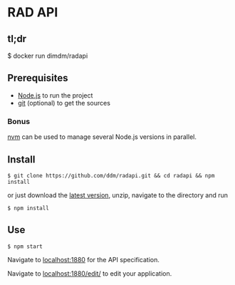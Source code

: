 # RAD API

## tl;dr

  $ docker run dimdm/radapi

## Prerequisites

 * [Node.js](https://nodejs.org/) to run the project
 * [git](https://git-scm.com/) (optional) to get the sources

### Bonus
[nvm](https://github.com/creationix/nvm) can be used to manage several Node.js versions in parallel.

## Install

    $ git clone https://github.com/ddm/radapi.git && cd radapi && npm install

or just download the [latest version](https://github.com/ddm/radapi/archive/master.zip), unzip, navigate to the directory and run

    $ npm install

## Use

    $ npm start

Navigate to [localhost:1880](http://localhost:1880/) for the API specification.

Navigate to [localhost:1880/edit/](http://localhost:1880/edit/) to edit your application.
